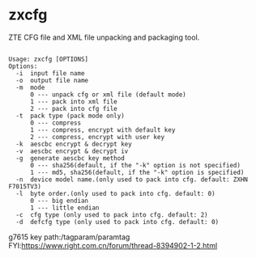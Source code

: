 # zxcfg
ZTE CFG file and XML file unpacking and packaging tool.

<pre><code>
Usage: zxcfg [OPTIONS]
Options:
  -i  input file name
  -o  output file name
  -m  mode
      0 --- unpack cfg or xml file (default mode)
      1 --- pack into xml file
      2 --- pack into cfg file
  -t  pack type (pack mode only)
      0 --- compress
      1 --- compress, encrypt with default key
      2 --- compress, encrypt with user key
  -k  aescbc encrypt & decrypt key
  -v  aescbc encrypt & decrypt iv
  -g  generate aescbc key method
      0 --- sha256(default, if the "-k" option is not specified)
      1 --- md5, sha256(default, if the "-k" option is specified)
  -n  device model name.(only used to pack into cfg. default: ZXHN F7015TV3)
  -l  byte order.(only used to pack into cfg. default: 0)
      0 --- big endian
      1 --- little endian
  -c  cfg type (only used to pack into cfg. default: 2)
  -d  defcfg type (only used to pack into cfg. default: 0)
</code></pre>
g7615 key path:/tagparam/paramtag
FYI:https://www.right.com.cn/forum/thread-8394902-1-2.html

